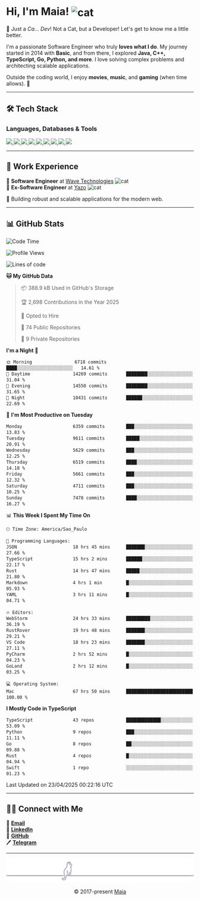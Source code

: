 <h1 align="left">Hi, I'm Maia! 
<img src="https://emojis.slackmojis.com/emojis/images/1643509834/36299/black-cat.gif?1643509834" width="50" height="60" align="center" alt="cat"/>
</h1>

🎩 Just a *Ca... Dev*! Not a Cat, but a Developer! Let's get to know me a little better.

I'm a passionate Software Engineer who truly **loves what I do**. My journey started in 2014 with **Basic**, and from there, I explored **Java, C++, TypeScript, Go, Python, and more**. I love solving complex problems and architecting scalable applications.

Outside the coding world, I enjoy **movies**, **music**, and **gaming** (when time allows). 🚀

---

## 🛠️ Tech Stack

### Languages, Databases & Tools
<p>
  <a href="https://www.typescriptlang.org">
    <img src="https://skillicons.dev/icons?i=ts" />
  </a>
  <a href="https://go.dev">
    <img src="https://skillicons.dev/icons?i=go" />
  </a>
  <a href="https://www.python.org">
    <img src="https://skillicons.dev/icons?i=python" />
  </a>
  <a href="https://gradle.org">
    <img src="https://skillicons.dev/icons?i=gradle" />
  </a>
  <a href="https://redis.io">
    <img src="https://skillicons.dev/icons?i=redis" />
  </a>
  <a href="https://www.mongodb.com">
    <img src="https://skillicons.dev/icons?i=mongodb" />
  </a>
  <a href="https://nodejs.org">
    <img src="https://skillicons.dev/icons?i=nodejs" />
  </a>
  <a href="https://www.javascript.com">
    <img src="https://skillicons.dev/icons?i=js" />
  </a>
  <a href="https://www.docker.com">
    <img src="https://skillicons.dev/icons?i=docker" />
  </a>
</p>

---

## 💼 Work Experience

🔹 **Software Engineer** at [Wave Technologies](https://www.linkedin.com/company/wave-technologies-oficial/)   <img src="https://media.giphy.com/media/WUlplcMpOCEmTGBtBW/giphy.gif" width="30" alt="cat"> <br>
🔹 **Ex-Software Engineer** at [Yazo](https://yazo.com.br/) <img src="https://media.giphy.com/media/WUlplcMpOCEmTGBtBW/giphy.gif" width="30" alt="cat"> <br>

🚀 Building robust and scalable applications for the modern web.

---

## 📊 GitHub Stats

<!--START_SECTION:waka-->
![Code Time](http://img.shields.io/badge/Code%20Time-5%2C845%20hrs%2032%20mins-blue)

![Profile Views](http://img.shields.io/badge/Profile%20Views-2-blue)

![Lines of code](https://img.shields.io/badge/From%20Hello%20World%20I%27ve%20Written-9.4%20million%20lines%20of%20code-blue)

**🐱 My GitHub Data** 

> 📦 388.9 kB Used in GitHub's Storage 
 > 
> 🏆 2,698 Contributions in the Year 2025
 > 
> 💼 Opted to Hire
 > 
> 📜 74 Public Repositories 
 > 
> 🔑 9 Private Repositories 
 > 
**I'm a Night 🦉** 

```text
🌞 Morning                6718 commits        ████░░░░░░░░░░░░░░░░░░░░░   14.61 % 
🌆 Daytime                14269 commits       ████████░░░░░░░░░░░░░░░░░   31.04 % 
🌃 Evening                14550 commits       ████████░░░░░░░░░░░░░░░░░   31.65 % 
🌙 Night                  10431 commits       ██████░░░░░░░░░░░░░░░░░░░   22.69 % 
```
📅 **I'm Most Productive on Tuesday** 

```text
Monday                   6359 commits        ███░░░░░░░░░░░░░░░░░░░░░░   13.83 % 
Tuesday                  9611 commits        █████░░░░░░░░░░░░░░░░░░░░   20.91 % 
Wednesday                5629 commits        ███░░░░░░░░░░░░░░░░░░░░░░   12.25 % 
Thursday                 6519 commits        ████░░░░░░░░░░░░░░░░░░░░░   14.18 % 
Friday                   5661 commits        ███░░░░░░░░░░░░░░░░░░░░░░   12.32 % 
Saturday                 4711 commits        ███░░░░░░░░░░░░░░░░░░░░░░   10.25 % 
Sunday                   7478 commits        ████░░░░░░░░░░░░░░░░░░░░░   16.27 % 
```


📊 **This Week I Spent My Time On** 

```text
🕑︎ Time Zone: America/Sao_Paulo

💬 Programming Languages: 
JSON                     18 hrs 45 mins      ███████░░░░░░░░░░░░░░░░░░   27.66 % 
TypeScript               15 hrs 2 mins       ██████░░░░░░░░░░░░░░░░░░░   22.17 % 
Rust                     14 hrs 47 mins      █████░░░░░░░░░░░░░░░░░░░░   21.80 % 
Markdown                 4 hrs 1 min         █░░░░░░░░░░░░░░░░░░░░░░░░   05.93 % 
YAML                     3 hrs 11 mins       █░░░░░░░░░░░░░░░░░░░░░░░░   04.71 % 

🔥 Editors: 
WebStorm                 24 hrs 33 mins      █████████░░░░░░░░░░░░░░░░   36.19 % 
RustRover                19 hrs 48 mins      ███████░░░░░░░░░░░░░░░░░░   29.21 % 
VS Code                  18 hrs 23 mins      ███████░░░░░░░░░░░░░░░░░░   27.11 % 
PyCharm                  2 hrs 52 mins       █░░░░░░░░░░░░░░░░░░░░░░░░   04.23 % 
GoLand                   2 hrs 12 mins       █░░░░░░░░░░░░░░░░░░░░░░░░   03.25 % 

💻 Operating System: 
Mac                      67 hrs 50 mins      █████████████████████████   100.00 % 
```

**I Mostly Code in TypeScript** 

```text
TypeScript               43 repos            █████████████░░░░░░░░░░░░   53.09 % 
Python                   9 repos             ███░░░░░░░░░░░░░░░░░░░░░░   11.11 % 
Go                       8 repos             ██░░░░░░░░░░░░░░░░░░░░░░░   09.88 % 
Rust                     4 repos             █░░░░░░░░░░░░░░░░░░░░░░░░   04.94 % 
Swift                    1 repo              ░░░░░░░░░░░░░░░░░░░░░░░░░   01.23 % 
```




 Last Updated on 23/04/2025 00:22:16 UTC
<!--END_SECTION:waka-->

---

## 👯‍👨 Connect with Me
📧 **[Email](mailto:gabrielmaialva33@gmail.com)**  
🔗 **[LinkedIn](https://www.linkedin.com/in/gabriel-maia-183984239)**  
🐙 **[GitHub](https://github.com/gabrielmaialva33)**  
🖊 **[Telegram](https://t.me/sr_mrootx)**

---

<p align="center"><img src="https://raw.githubusercontent.com/gabrielmaialva33/gabrielmaialva33/master/assets/gray0_ctp_on_line.svg?sanitize=true" /></p>
<p align="center">&copy; 2017-present <a href="https://github.com/gabrielmaialva33/" target="_blank">Maia</a></p>
